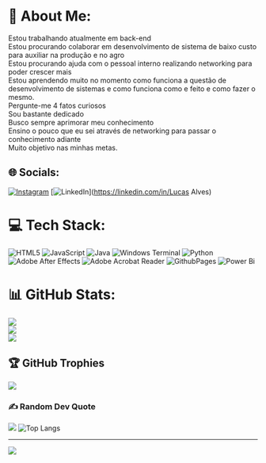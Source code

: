 # 💫 About Me:
Estou trabalhando atualmente em back-end<br>Estou procurando colaborar em desenvolvimento de sistema de baixo custo para auxiliar na produção e no agro<br>Estou procurando ajuda com o pessoal interno realizando networking para poder crescer mais<br>Estou aprendendo muito no momento como funciona a questão de desenvolvimento de sistemas e como funciona como e feito e como fazer o mesmo.<br>Pergunte-me 4 fatos curiosos<br>Sou bastante dedicado<br>Busco sempre aprimorar meu conhecimento<br>Ensino o pouco que eu sei através de networking para passar o conhecimento adiante<br>Muito objetivo nas minhas metas.


## 🌐 Socials:
[![Instagram](https://img.shields.io/badge/Instagram-%23E4405F.svg?logo=Instagram&logoColor=white)](https://instagram.com/luknh_l8) [![LinkedIn](https://img.shields.io/badge/LinkedIn-%230077B5.svg?logo=linkedin&logoColor=white)](https://linkedin.com/in/Lucas Alves) 

# 💻 Tech Stack:
![HTML5](https://img.shields.io/badge/html5-%23E34F26.svg?style=for-the-badge&logo=html5&logoColor=white) ![JavaScript](https://img.shields.io/badge/javascript-%23323330.svg?style=for-the-badge&logo=javascript&logoColor=%23F7DF1E) ![Java](https://img.shields.io/badge/java-%23ED8B00.svg?style=for-the-badge&logo=openjdk&logoColor=white) ![Windows Terminal](https://img.shields.io/badge/Windows%20Terminal-%234D4D4D.svg?style=for-the-badge&logo=windows-terminal&logoColor=white) ![Python](https://img.shields.io/badge/python-3670A0?style=for-the-badge&logo=python&logoColor=ffdd54) ![Adobe After Effects](https://img.shields.io/badge/Adobe%20After%20Effects-9999FF.svg?style=for-the-badge&logo=Adobe%20After%20Effects&logoColor=white) ![Adobe Acrobat Reader](https://img.shields.io/badge/Adobe%20Acrobat%20Reader-EC1C24.svg?style=for-the-badge&logo=Adobe%20Acrobat%20Reader&logoColor=white) ![GithubPages](https://img.shields.io/badge/github%20pages-121013?style=for-the-badge&logo=github&logoColor=white) ![Power Bi](https://img.shields.io/badge/power_bi-F2C811?style=for-the-badge&logo=powerbi&logoColor=black)
# 📊 GitHub Stats:
![](https://github-readme-stats.vercel.app/api?username=lukinh_l8&theme=dark&hide_border=false&include_all_commits=true&count_private=true)<br/>
![](https://github-readme-streak-stats.herokuapp.com/?user=lukinh_l8&theme=dark&hide_border=false)<br/>
![](https://github-readme-stats.vercel.app/api/top-langs/?username=lukinh_l8&theme=dark&hide_border=false&include_all_commits=true&count_private=true&layout=compact)

## 🏆 GitHub Trophies
![](https://github-profile-trophy.vercel.app/?username=lukinh_l8&theme=radical&no-frame=false&no-bg=true&margin-w=4)

### ✍️ Random Dev Quote
![](https://quotes-github-readme.vercel.app/api?type=vetical&theme=radical)
![Top Langs](https://github-readme-stats.vercel.app/api/top-langs/?username=anuraghazra&hide_progress=true)

---
[![](https://visitcount.itsvg.in/api?id=lukinh_l8&icon=0&color=0)](https://visitcount.itsvg.in)

<!-- Proudly created with GPRM ( https://gprm.itsvg.in ) -->
